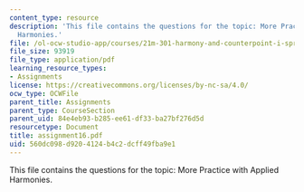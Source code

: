 ```yaml
---
content_type: resource
description: 'This file contains the questions for the topic: More Practice with Applied
  Harmonies.'
file: /ol-ocw-studio-app/courses/21m-301-harmony-and-counterpoint-i-spring-2005/560dc098d9204124b4c2dcff49fba9e1_assignment16.pdf
file_size: 93919
file_type: application/pdf
learning_resource_types:
- Assignments
license: https://creativecommons.org/licenses/by-nc-sa/4.0/
ocw_type: OCWFile
parent_title: Assignments
parent_type: CourseSection
parent_uid: 84e4eb93-b285-ee61-df33-ba27bf276d5d
resourcetype: Document
title: assignment16.pdf
uid: 560dc098-d920-4124-b4c2-dcff49fba9e1
---
```

This file contains the questions for the topic: More Practice with Applied Harmonies.